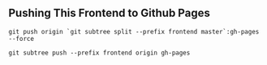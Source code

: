 ## Pushing This Frontend to Github Pages

`` git push origin `git subtree split --prefix frontend master`:gh-pages --force ``

`git subtree push --prefix frontend origin gh-pages`
